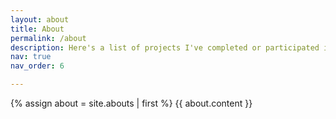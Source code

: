 ```yaml
---
layout: about
title: About
permalink: /about
description: Here's a list of projects I've completed or participated in.
nav: true
nav_order: 6

---
```

{% assign about = site.abouts | first %} {{ about.content }}